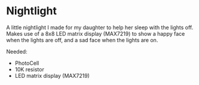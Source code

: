 # Nightlight

A little nightlight I made for my daughter to help her sleep with the lights off. Makes use of a 8x8 LED matrix display (MAX7219) to show a happy face when the lights are off, and a sad face when the lights are on.

Needed:
- PhotoCell
- 10K resistor
- LED matrix display (MAX7219)
